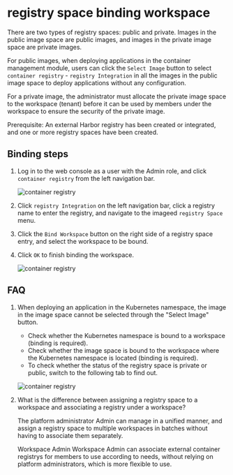 # registry space binding workspace

There are two types of registry spaces: public and private.
Images in the public image space are public images, and images in the private image space are private images.

For public images, when deploying applications in the container management module, users can click the `Select Image` button to select `container registry` - `registry Integration` in all the images in the public image space to deploy applications without any configuration.

For a private image, the administrator must allocate the private image space to the workspace (tenant) before it can be used by members under the workspace to ensure the security of the private image.

Prerequisite: An external Harbor registry has been created or integrated, and one or more registry spaces have been created.

## Binding steps

1. Log in to the web console as a user with the Admin role, and click `container registry` from the left navigation bar.

    ![container registry](images/hosted01.png)

1. Click `registry Integration` on the left navigation bar, click a registry name to enter the registry, and navigate to the imageed `registry Space` menu.

1. Click the `Bind Workspace` button on the right side of a registry space entry, and select the workspace to be bound.

1. Click `OK` to finish binding the workspace.

    ![container registry](images/bind-space-to-ws.png)

## FAQ

1. When deploying an application in the Kubernetes namespace, the image in the image space cannot be selected through the "Select Image" button.

    - Check whether the Kubernetes namespace is bound to a workspace (binding is required).
    - Check whether the image space is bound to the workspace where the Kubernetes namespace is located (binding is required).
    - To check whether the status of the registry space is private or public, switch to the following tab to find out.

    ![container registry](images/bind-space-to-ws02.png)

2. What is the difference between assigning a registry space to a workspace and associating a registry under a workspace?

    The platform administrator Admin can manage in a unified manner, and assign a registry space to multiple workspaces in batches without having to associate them separately.

    Workspace Admin Workspace Admin can associate external container registrys for members to use according to needs, without relying on platform administrators, which is more flexible to use.
